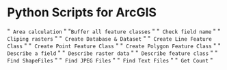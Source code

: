 # Python Scripts for ArcGIS

"```
Area calculation```
"
"```
Buffer all feature classes ```
"
"```
Check field name```
"
"```
Cliping rasters```
"
"```
Create Database & Dataset```
"
"```
Create Line Feature Class```
"
"```
Create Point Feature Class```
"
"```
Create Polygon Feature Class```
"
"```
Describe a field```
"
"```
Describe raster data```
"
"```
Describe feature class```
"
"```
Find ShapeFiles```
"
"```
Find JPEG Files```
"
"```
Find Text Files```
"
"```
Get Count```
"
